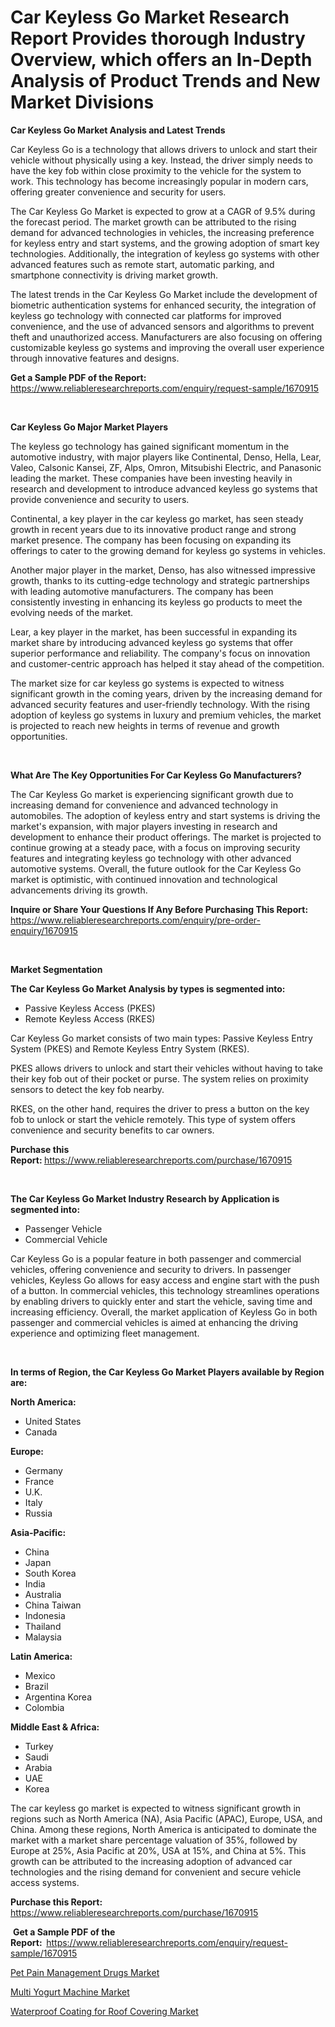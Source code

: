 <p><h1>Car Keyless Go Market Research Report Provides thorough Industry Overview, which offers an In-Depth Analysis of Product Trends and New Market Divisions</h1></p><p><strong>Car Keyless Go Market Analysis and Latest Trends</strong></p>
<p><p>Car Keyless Go is a technology that allows drivers to unlock and start their vehicle without physically using a key. Instead, the driver simply needs to have the key fob within close proximity to the vehicle for the system to work. This technology has become increasingly popular in modern cars, offering greater convenience and security for users.</p><p>The Car Keyless Go Market is expected to grow at a CAGR of 9.5% during the forecast period. The market growth can be attributed to the rising demand for advanced technologies in vehicles, the increasing preference for keyless entry and start systems, and the growing adoption of smart key technologies. Additionally, the integration of keyless go systems with other advanced features such as remote start, automatic parking, and smartphone connectivity is driving market growth.</p><p>The latest trends in the Car Keyless Go Market include the development of biometric authentication systems for enhanced security, the integration of keyless go technology with connected car platforms for improved convenience, and the use of advanced sensors and algorithms to prevent theft and unauthorized access. Manufacturers are also focusing on offering customizable keyless go systems and improving the overall user experience through innovative features and designs.</p></p>
<p><strong>Get a Sample PDF of the Report:&nbsp;</strong> <a href="https://www.reliableresearchreports.com/enquiry/request-sample/1670915">https://www.reliableresearchreports.com/enquiry/request-sample/1670915</a></p>
<p>&nbsp;</p>
<p><strong>Car Keyless Go Major Market Players</strong></p>
<p><p>The keyless go technology has gained significant momentum in the automotive industry, with major players like Continental, Denso, Hella, Lear, Valeo, Calsonic Kansei, ZF, Alps, Omron, Mitsubishi Electric, and Panasonic leading the market. These companies have been investing heavily in research and development to introduce advanced keyless go systems that provide convenience and security to users.</p><p>Continental, a key player in the car keyless go market, has seen steady growth in recent years due to its innovative product range and strong market presence. The company has been focusing on expanding its offerings to cater to the growing demand for keyless go systems in vehicles.</p><p>Another major player in the market, Denso, has also witnessed impressive growth, thanks to its cutting-edge technology and strategic partnerships with leading automotive manufacturers. The company has been consistently investing in enhancing its keyless go products to meet the evolving needs of the market.</p><p>Lear, a key player in the market, has been successful in expanding its market share by introducing advanced keyless go systems that offer superior performance and reliability. The company's focus on innovation and customer-centric approach has helped it stay ahead of the competition.</p><p>The market size for car keyless go systems is expected to witness significant growth in the coming years, driven by the increasing demand for advanced security features and user-friendly technology. With the rising adoption of keyless go systems in luxury and premium vehicles, the market is projected to reach new heights in terms of revenue and growth opportunities.</p></p>
<p>&nbsp;</p>
<p><strong>What Are The Key Opportunities For Car Keyless Go Manufacturers?</strong></p>
<p><p>The Car Keyless Go market is experiencing significant growth due to increasing demand for convenience and advanced technology in automobiles. The adoption of keyless entry and start systems is driving the market's expansion, with major players investing in research and development to enhance their product offerings. The market is projected to continue growing at a steady pace, with a focus on improving security features and integrating keyless go technology with other advanced automotive systems. Overall, the future outlook for the Car Keyless Go market is optimistic, with continued innovation and technological advancements driving its growth.</p></p>
<p><strong>Inquire or Share Your Questions If Any Before Purchasing This Report:</strong> <a href="https://www.reliableresearchreports.com/enquiry/pre-order-enquiry/1670915">https://www.reliableresearchreports.com/enquiry/pre-order-enquiry/1670915</a></p>
<p>&nbsp;</p>
<p><strong>Market Segmentation</strong></p>
<p><strong>The Car Keyless Go Market Analysis by types is segmented into:</strong></p>
<p><ul><li>Passive Keyless Access (PKES)</li><li>Remote Keyless Access (RKES)</li></ul></p>
<p><p>Car Keyless Go market consists of two main types: Passive Keyless Entry System (PKES) and Remote Keyless Entry System (RKES). </p><p>PKES allows drivers to unlock and start their vehicles without having to take their key fob out of their pocket or purse. The system relies on proximity sensors to detect the key fob nearby. </p><p>RKES, on the other hand, requires the driver to press a button on the key fob to unlock or start the vehicle remotely. This type of system offers convenience and security benefits to car owners.</p></p>
<p><strong>Purchase this Report:&nbsp;</strong><a href="https://www.reliableresearchreports.com/purchase/1670915">https://www.reliableresearchreports.com/purchase/1670915</a></p>
<p>&nbsp;</p>
<p><strong>The Car Keyless Go Market Industry Research by Application is segmented into:</strong></p>
<p><ul><li>Passenger Vehicle</li><li>Commercial Vehicle</li></ul></p>
<p><p>Car Keyless Go is a popular feature in both passenger and commercial vehicles, offering convenience and security to drivers. In passenger vehicles, Keyless Go allows for easy access and engine start with the push of a button. In commercial vehicles, this technology streamlines operations by enabling drivers to quickly enter and start the vehicle, saving time and increasing efficiency. Overall, the market application of Keyless Go in both passenger and commercial vehicles is aimed at enhancing the driving experience and optimizing fleet management.</p></p>
<p>&nbsp;</p>
<p><strong>In terms of Region, the Car Keyless Go Market Players available by Region are:</strong></p>
<p>
    <p> <strong> North America: </strong>
        <ul>
            <li>United States</li>
            <li>Canada</li>
        </ul>
        </p> 
    <p> <strong> Europe: </strong>
        <ul>
            <li>Germany</li>
            <li>France</li>
            <li>U.K.</li>
            <li>Italy</li>
            <li>Russia</li>
        </ul>
        </p> 
    <p> <strong> Asia-Pacific: </strong>
        <ul>
            <li>China</li>
            <li>Japan</li>
            <li>South Korea</li>
            <li>India</li>
            <li>Australia</li>
            <li>China Taiwan</li>
            <li>Indonesia</li>
            <li>Thailand</li>
            <li>Malaysia</li>
        </ul>
        </p> 
    <p> <strong> Latin America: </strong>
        <ul>
            <li>Mexico</li>
            <li>Brazil</li>
            <li>Argentina Korea</li>
            <li>Colombia</li>
        </ul>
        </p> 
    <p> <strong> Middle East & Africa: </strong>
        <ul>
            <li>Turkey</li>
            <li>Saudi</li>
            <li>Arabia</li>
            <li>UAE</li>
            <li>Korea</li>
        </ul>
    </p>
    </p>
<p><p>The car keyless go market is expected to witness significant growth in regions such as North America (NA), Asia Pacific (APAC), Europe, USA, and China. Among these regions, North America is anticipated to dominate the market with a market share percentage valuation of 35%, followed by Europe at 25%, Asia Pacific at 20%, USA at 15%, and China at 5%. This growth can be attributed to the increasing adoption of advanced car technologies and the rising demand for convenient and secure vehicle access systems.</p></p>
<p><strong>Purchase this Report: </strong><a href="https://www.reliableresearchreports.com/purchase/1670915">https://www.reliableresearchreports.com/purchase/1670915</a></p>
<p>&nbsp;<strong>Get a Sample PDF of the Report:&nbsp;&nbsp;</strong><a href="https://www.reliableresearchreports.com/enquiry/request-sample/1670915">https://www.reliableresearchreports.com/enquiry/request-sample/1670915</a></p>
<p><strong></strong></p>
<p><p><a href="https://view.publitas.com/reportprime-1/pet-pain-management-drugs-market-size-share-trends-analysis-report-by-application-regional-outlook-competitive-strategies-and-segment-forecasts-2023-2030/">Pet Pain Management Drugs Market</a></p><p><a href="https://view.publitas.com/reportprime-1/multi-yogurt-machine-market-size-2023-2030-global-industrial-analysis-key-geographical-regions-market-share-top-key-players-product-types-and-forecast-research-report/">Multi Yogurt Machine Market</a></p><p><a href="https://view.publitas.com/reportprime-1/waterproof-coating-for-roof-covering-market-size-2023-2030-global-industrial-analysis-key-geographical-regions-market-share-top-key-players-product-types-and-forecast-research-report/">Waterproof Coating for Roof Covering Market</a></p></p>